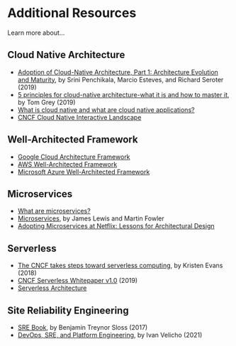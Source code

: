 # Additional Resources

Learn more about...

## Cloud Native Architecture

-   [Adoption of Cloud-Native Architecture, Part 1: Architecture Evolution and Maturity](https://www.infoq.com/articles/cloud-native-architecture-adoption-part1/), by Srini Penchikala, Marcio Esteves, and Richard Seroter (2019)
-   [5 principles for cloud-native architecture-what it is and how to master it](https://cloud.google.com/blog/products/application-development/5-principles-for-cloud-native-architecture-what-it-is-and-how-to-master-it), by Tom Grey (2019)
-   [What is cloud native and what are cloud native applications?](https://tanzu.vmware.com/cloud-native)
-   [CNCF Cloud Native Interactive Landscape](https://landscape.cncf.io/)

## Well-Architected Framework

-   [Google Cloud Architecture Framework](https://cloud.google.com/architecture/framework)
-   [AWS Well-Architected Framework](https://docs.aws.amazon.com/wellarchitected/latest/framework/welcome.html)
-   [Microsoft Azure Well-Architected Framework](https://docs.microsoft.com/en-us/azure/architecture/framework/)

## Microservices

-   [What are microservices?](https://microservices.io/)
-   [Microservices](https://martinfowler.com/articles/microservices.html), by James Lewis and Martin Fowler
-   [Adopting Microservices at Netflix: Lessons for Architectural Design](https://www.nginx.com/blog/microservices-at-netflix-architectural-best-practices/)

## Serverless

-   [The CNCF takes steps toward serverless computing](https://www.cncf.io/blog/2018/02/14/cncf-takes-first-step-towards-serverless-computing/), by Kristen Evans (2018)
-   [CNCF Serverless Whitepaper v1.0](https://www.google.com/url?q=https://github.com/cncf/wg-serverless/tree/master/whitepapers/serverless-overview&sa=D&source=docs&ust=1636466570370000&usg=AOvVaw1xOr0iKDTSiS3io2WmyrQJ) (2019)
-   [Serverless Architecture](https://cloud.google.com/serverless/whitepaper)

## Site Reliability Engineering

-   [SRE Book](https://sre.google/sre-book/introduction/), by Benjamin Treynor Sloss (2017)
-   [DevOps, SRE, and Platform Engineering](https://iximiuz.com/en/posts/devops-sre-and-platform-engineering/), by Ivan Velicho (2021)